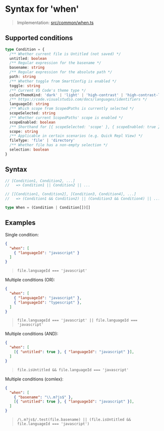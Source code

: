 # Syntax for 'when'

> Implementation: [src/common/when.ts](../src/common/when.ts)

## Supported conditions

```ts
type Condition = {
  /** Whether current file is Untitled (not saved) */
  untitled: boolean
  /** Regular expression for the basename */
  basename: string
  /** Regular expression for the absolute path */
  path: string
  /** Whether toggle from SmartConfig is enabled */
  toggle: string
  /** Current VS Code's theme type */
  colorThemeKind: 'dark' | 'light' | 'high-contrast' | 'high-contrast-light'
  /** https://code.visualstudio.com/docs/languages/identifiers */
  languageId: string
  /** Which scope from ScopedPaths is currently selected */
  scopeSelected: string
  /** Whether current ScopedPaths' scope is enabled */
  scopeEnabled: boolean
  /** Shorthand for [{ scopeSelected: 'scope' }, { scopeEnabled: true }] */
  scope: string
  /** Applicable in certain scenarios (e.g. Quick Repl View) */
  fileType: 'file' | 'directory'
  /** Whether file has a non-empty selection */
  selection: boolean
}
```

## Syntax

```ts
// [Condition1, Condition2, ...]
//   => Condition1 || Condition2 || ...

// [[Condition1, Condition2], [Condition3, Condition4], ...]
//   => (Condition1 && Condition2) || (Condition3 && Condition4) || ...

type When = (Condition | Condition[])[]
```

## Examples

Single condition:
```json
{
  "when": [
    { "languageId": "javascript" }
  ]
}
```
> `file.languageId === 'javascript'`

Multiple conditions (OR):
```json
{
  "when": [
    { "languageId": "javascript" },
    { "languageId": "typescript" },
  ]
}
```
> `file.languageId === 'javascript' || file.languageId === 'javascript'`

Multiple conditions (AND):
```json
{
  "when": [
    [{ "untitled": true }, { "languageId": "javascript" }],
  ]
}
```
> `file.isUntitled && file.languageId === 'javascript'`

Multiple conditions (comlex):
```json
{
  "when": [
    { "basename": "\\.m?js$" },
    [{ "untitled": true }, { "languageId": "javascript" }],
  ]
}
```
> `/\.m?js$/.test(file.basename) || (file.isUntitled && file.languageId === 'javascript')`
